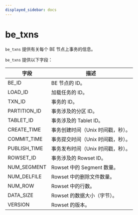 ```yaml
---
displayed_sidebar: docs
---
```


# be_txns

`be_txns` 提供有关每个 BE 节点上事务的信息。

`be_txns` 提供以下字段：

| **字段**       | **描述**                                         |
| -------------- | ------------------------------------------------ |
| BE_ID          | BE 节点的 ID。                                   |
| LOAD_ID        | 加载任务的 ID。                                  |
| TXN_ID         | 事务的 ID。                                      |
| PARTITION_ID   | 事务涉及的分区 ID。                              |
| TABLET_ID      | 事务涉及的 Tablet ID。                           |
| CREATE_TIME    | 事务创建时间（Unix 时间戳，秒）。                |
| COMMIT_TIME    | 事务提交时间（Unix 时间戳，秒）。                |
| PUBLISH_TIME   | 事务发布时间（Unix 时间戳，秒）。                |
| ROWSET_ID      | 事务涉及的 Rowset ID。                           |
| NUM_SEGMENT    | Rowset 中的 Segment 数量。                       |
| NUM_DELFILE    | Rowset 中的删除文件数量。                        |
| NUM_ROW        | Rowset 中的行数。                                |
| DATA_SIZE      | Rowset 的数据大小（字节）。                      |
| VERSION        | Rowset 的版本。                                  |
